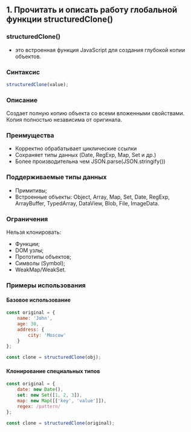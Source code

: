 ## 1. Прочитать и описать работу глобальной функции structuredClone()

### structuredClone() 
- это встроенная функция JavaScript для создания глубокой копии объектов.

### Синтаксис

```javascript
structuredClone(value);
```

### Описание

Создает полную копию объекта со всеми вложенными свойствами. Копия полностью независима от оригинала.

### Преимущества

- Корректно обрабатывает циклические ссылки
- Сохраняет типы данных (Date, RegExp, Map, Set и др.)
- Более производительна чем JSON.parse(JSON.stringify())

### Поддерживаемые типы данных

- Примитивы;
- Встроенные объекты: Object, Array, Map, Set, Date, RegExp, ArrayBuffer, TypedArray, DataView, Blob, File, ImageData.

### Ограничения

Нельзя клонировать:
- Функции;
- DOM узлы;
- Прототипы объектов;
- Символы (Symbol);
- WeakMap/WeakSet.

### Примеры использования
#### Базовое использование
```javascript
const original = {
    name: 'John',
    age: 30,
    address: {
        city: 'Moscow'
    }
};

const clone = structuredClone(obj);
```
#### Клонирование специальных типов
```javascript
const original = {
    date: new Date(),
    set: new Set([1, 2, 3]),
    map: new Map([['key', 'value']]),
    regex: /pattern/
};

const clone = structuredClone(original);
```